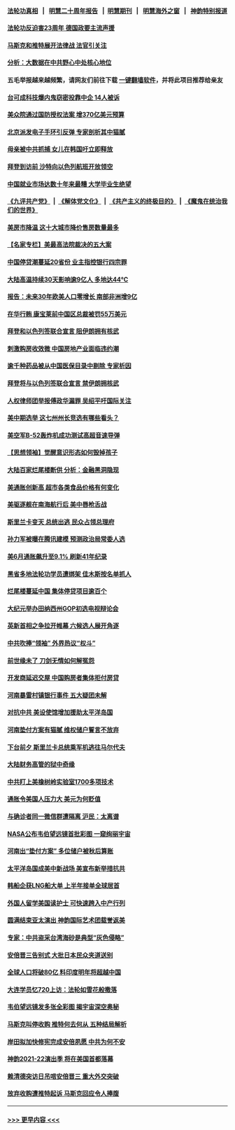 #### [法轮功真相](https://github.com/gfw-breaker/truth/blob/master/README.md?t=0) &nbsp;&nbsp;|&nbsp;&nbsp; [明慧二十周年报告](https://github.com/gfw-breaker/mh-reports/blob/master/README.md?t=0) &nbsp;&nbsp;|&nbsp;&nbsp;[明慧期刊](https://github.com/gfw-breaker/mh-qikan) &nbsp;&nbsp;|&nbsp;&nbsp; [明慧海外之窗](https://github.com/gfw-breaker/mh-news/blob/master/README.md?t=0) &nbsp;&nbsp;|&nbsp;&nbsp; [神韵特别报道](https://github.com/gfw-breaker/mh-news/blob/master/shenyun.md?t=0)
#### [法轮功反迫害23周年 德国政要主流声援](../pages/nf4514/n13781814.md?t=07160601) 
#### [马斯克和推特展开法律战 法官引关注](../pages/nf4514/n13781693.md?t=07160601) 
#### [分析：大数据在中共野心中处核心地位](../pages/nf4514/n13781736.md?t=07160601) 
#### 五毛举报越来越频繁，请网友们前往下载 [一键翻墙软件](https://github.com/gfw-breaker/ssr-accounts)，并将此项目推荐给亲友
#### [台可成科技爆内鬼窃密投靠中企 14人被诉](../pages/nf4514/n13781539.md?t=07160601) 
#### [美众院通过国防授权法案 增370亿美元预算](../pages/nf4514/n13781100.md?t=07160601) 
#### [北京派发电子手环引反弹 专家剖析其中猫腻](../pages/nf4514/n13781469.md?t=07160601) 
#### [母亲被中共抓捕 女儿在韩国吁立即释放](../pages/nf4514/n13781383.md?t=07160601) 
#### [拜登到访前 沙特向以色列航班开放领空](../pages/nf4514/n13781440.md?t=07160601) 
#### [中国就业市场达数十年来最糟 大学毕业生绝望](../pages/nf4514/n13781191.md?t=07160601) 
#### [《九评共产党》](https://github.com/begood0513/9ping.md/blob/master/README.md) &nbsp;|&nbsp; [《解体党文化》](../../../../jtdwh.md/blob/master/README.md)  &nbsp;|&nbsp; [《共产主义的终极目的》](../../../../gczydzjmd.md/blob/master/README.md) &nbsp;|&nbsp; [《魔鬼在统治我们的世界》](../../../../mgztzwmdsj.md/blob/master/README.md) 
#### [美房市降温 这十大城市降价售房数量最多](../pages/nf4514/n13781071.md?t=07160601) 
#### [【名家专栏】美最高法院裁决的五大案](../pages/nf4514/n13780073.md?t=07160601) 
#### [中国停贷潮蔓延20省份 业主指控银行四宗罪](../pages/nf4514/n13781035.md?t=07160601) 
#### [大陆高温持续30天影响逾9亿人 多地达44℃](../pages/nf4514/n13780960.md?t=07160601) 
#### [报告：未来30年欧美人口零增长 南部非洲增9亿](../pages/nf4514/n13780975.md?t=07160601) 
#### [在华行贿 康宝莱前中国区总裁被罚55万美元](../pages/nf4514/n13780527.md?t=07160601) 
#### [拜登和以色列签联合宣言 阻伊朗拥有核武](../pages/nf4514/n13780902.md?t=07160601) 
#### [刺激购房收效微 中国房地产业面临违约潮](../pages/nf4514/n13780899.md?t=07160601) 
#### [逾千种药品被从中国医保目录中剔除 专家析因](../pages/nf4514/n13780602.md?t=07160601) 
#### [拜登将与以色列签联合宣言 禁伊朗拥核武](../pages/nf4514/n13780664.md?t=07160601) 
#### [人权律师团举报傅政华漏罪 吴绍平吁国际关注](../pages/nf4514/n13780561.md?t=07160601) 
#### [美中期选举 这七州州长竞选有哪些看头？](../pages/nf4514/n13780299.md?t=07160601) 
#### [美空军B-52轰炸机成功测试高超音速导弹](../pages/nf4514/n13780324.md?t=07160601) 
#### [【思想领袖】觉醒意识形态如何毁掉孩子](../pages/nf4514/n13766746.md?t=07160601) 
#### [大陆百家烂尾楼断供 分析：金融黑洞隐现](../pages/nf4514/n13780360.md?t=07160601) 
#### [美通胀创新高 超市各类食品价格有何变化](../pages/nf4514/n13780310.md?t=07160601) 
#### [美驱逐舰在南海航行后 美中唇枪舌战](../pages/nf4514/n13780060.md?t=07160601) 
#### [斯里兰卡变天 总统出逃 民众占领总理府](../pages/nf4514/n13780176.md?t=07160601) 
#### [孙力军被曝在腾讯建模 预测政治局常委人选](../pages/nf4514/n13779437.md?t=07160601) 
#### [美6月通胀飙升至9.1% 刷新41年纪录](../pages/nf4514/n13780070.md?t=07160601) 
#### [黑省多地法轮功学员遭绑架 佳木斯按名单抓人](../pages/nf4514/n13779958.md?t=07160601) 
#### [烂尾楼蔓延中国 集体停贷项目逾百个](../pages/nf4514/n13780043.md?t=07160601) 
#### [大纪元举办田纳西州GOP初选电视辩论会](../pages/nf4514/n13779464.md?t=07160601) 
#### [英新首相之争拉开帷幕 六候选人展开角逐](../pages/nf4514/n13779936.md?t=07160601) 
#### [中共吹捧“领袖” 外界热议“权斗”](../pages/nf4514/n13779870.md?t=07160601) 
#### [前世缘未了 刀剑无情如何解冤怨](../pages/nf4514/n13771608.md?t=07160601) 
#### [开发商延迟交屋 中国购房者集体拒付房贷](../pages/nf4514/n13779800.md?t=07160601) 
#### [河南暴雷村镇银行事件 五大疑团未解](../pages/nf4514/n13779809.md?t=07160601) 
#### [对抗中共 美设使馆增加援助太平洋岛国](../pages/nf4514/n13779696.md?t=07160601) 
#### [河南垫付方案有猫腻 维权储户誓言不放弃](../pages/nf4514/n13779693.md?t=07160601) 
#### [下台前夕 斯里兰卡总统乘军机逃往马尔代夫](../pages/nf4514/n13779600.md?t=07160601) 
#### [大陆财务高管的狱中奇缘](../pages/nf4514/n13779497.md?t=07160601) 
#### [中共盯上美橡树岭实验室1700多项技术](../pages/nf4514/n13779432.md?t=07160601) 
#### [通胀令美国人压力大 美元为何贬值](../pages/nf4514/n13778909.md?t=07160601) 
#### [与确诊者同一微信群遭隔离 沪民：太离谱](../pages/nf4514/n13778966.md?t=07160601) 
#### [NASA公布韦伯望远镜首批彩图 一窥绚丽宇宙](../pages/nf4514/n13779373.md?t=07160601) 
#### [河南出“垫付方案” 多位储户被秋后算账](../pages/nf4514/n13779371.md?t=07160601) 
#### [太平洋岛国成美中新战场 美宣布新举措抗共](../pages/nf4514/n13779327.md?t=07160601) 
#### [韩船企获LNG船大单 上半年接单全球居首](../pages/nf4514/n13779328.md?t=07160601) 
#### [外国人留学美国读护士 可快速跨入中产行列](../pages/nf4514/n13778969.md?t=07160601) 
#### [圆满结束亚太演出 神韵国际艺术团载誉返美](../pages/nf4514/n13778971.md?t=07160601) 
#### [专家：中共盗采台湾海砂是典型“灰色侵略”](../pages/nf4514/n13779069.md?t=07160601) 
#### [安倍晋三告别式 大批日本民众夹道送别](../pages/nf4514/n13779011.md?t=07160601) 
#### [全球人口将破80亿 料印度明年将超越中国](../pages/nf4514/n13778902.md?t=07160601) 
#### [大连学员忆720上访：法轮如雪花般撒落](../pages/nf4514/n13777548.md?t=07160601) 
#### [韦伯望远镜发多张全彩图 揭宇宙深空奥秘](../pages/nf4514/n13778770.md?t=07160601) 
#### [马斯克叫停收购 推特何去何从 五种结局解析](../pages/nf4514/n13778449.md?t=07160601) 
#### [岸田拟加快修宪完成安倍夙愿 中共为何不安](../pages/nf4514/n13778731.md?t=07160601) 
#### [神韵2021-22演出季 将在美国首都落幕](../pages/nf4514/n13777331.md?t=07160601) 
#### [赖清德突访日吊唁安倍晋三 重大外交突破](../pages/nf4514/n13778710.md?t=07160601) 
#### [放弃收购遭推特起诉 马斯克回应令人捧腹](../pages/nf4514/n13778622.md?t=07160601) 

----
#### [ >>> 更早内容 <<< ](../indexes/nf4514-earlier.md)
